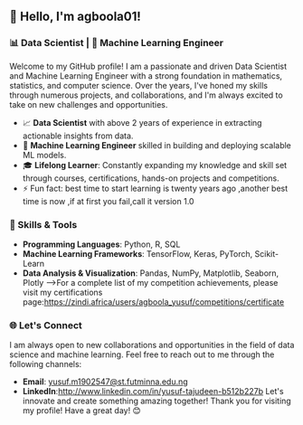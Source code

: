 ## 👋 Hello, I'm agboola01!
### 📊 Data Scientist | 🤖 Machine Learning Engineer
Welcome to my GitHub profile! I am a passionate and driven Data Scientist and Machine Learning Engineer with a strong foundation in mathematics, statistics, and computer science. Over the years, I've honed my skills through numerous projects, and collaborations, and I'm always excited to take on new challenges and opportunities.
- 📈 **Data Scientist** with above 2 years  of experience in extracting actionable insights from data.
- 🤖 **Machine Learning Engineer** skilled in building and deploying scalable ML models.
- 🎓 **Lifelong Learner**: Constantly expanding my knowledge and skill set through courses, certifications,  hands-on projects and competitions.
- ⚡ Fun fact: best time  to start learning is twenty years ago ,another best time is now ,if at first you fail,call it version 1.0
### 🔧 Skills & Tools
- **Programming Languages**: Python, R, SQL
- **Machine Learning Frameworks**: TensorFlow, Keras, PyTorch, Scikit-Learn
- **Data Analysis & Visualization**: Pandas, NumPy, Matplotlib, Seaborn, Plotly
-->For a complete list of my competition achievements, please visit my certifications page:https://zindi.africa/users/agboola_yusuf/competitions/certificate
### 🌐 Let's Connect
I am always open to new collaborations and opportunities in the field of data science and machine learning. Feel free to reach out to me through the following channels:
- **Email**: yusuf.m1902547@st.futminna.edu.ng
- **LinkedIn**:http://www.linkedin.com/in/yusuf-tajudeen-b512b227b
Let's innovate and create something amazing together!
Thank you for visiting my profile! Have a great day! 😊
